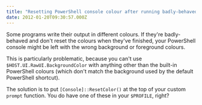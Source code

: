 ```yaml
---
title: "Resetting PowerShell console colour after running badly-behaved programs"
date: 2012-01-20T09:30:57.000Z
---
```

Some programs write their output in different colours. If they're badly-behaved and don't reset the colours when they've finished, your PowerShell console might be left with the wrong background or foreground colours.

This is particularly problematic, because you can't use `$HOST.UI.RawUI.BackgroundColor` with anything other than the built-in PowerShell colours (which don't match the background used by the default PowerShell shortcut).

The solution is to put `[Console]::ResetColor()` at the top of your custom `prompt` function. You do have one of these in your `$PROFILE`, right?
